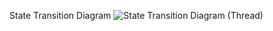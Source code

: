 State Transition Diagram ![State Transition Diagram (Thread)](https://github.com/user-attachments/assets/a7aa9761-e290-4142-9e0e-aedd9d8620c8)

